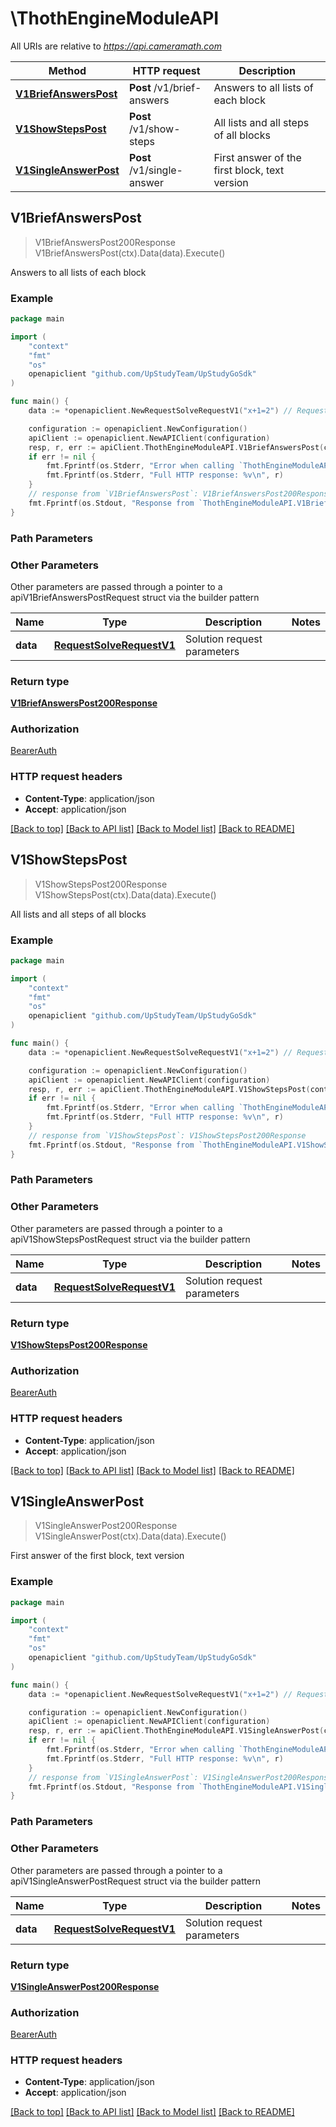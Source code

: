 # \ThothEngineModuleAPI

All URIs are relative to *https://api.cameramath.com*

Method | HTTP request | Description
------------- | ------------- | -------------
[**V1BriefAnswersPost**](ThothEngineModuleAPI.md#V1BriefAnswersPost) | **Post** /v1/brief-answers | Answers to all lists of each block
[**V1ShowStepsPost**](ThothEngineModuleAPI.md#V1ShowStepsPost) | **Post** /v1/show-steps | All lists and all steps of all blocks
[**V1SingleAnswerPost**](ThothEngineModuleAPI.md#V1SingleAnswerPost) | **Post** /v1/single-answer | First answer of the first block, text version



## V1BriefAnswersPost

> V1BriefAnswersPost200Response V1BriefAnswersPost(ctx).Data(data).Execute()

Answers to all lists of each block

### Example

```go
package main

import (
	"context"
	"fmt"
	"os"
	openapiclient "github.com/UpStudyTeam/UpStudyGoSdk"
)

func main() {
	data := *openapiclient.NewRequestSolveRequestV1("x+1=2") // RequestSolveRequestV1 | Solution request parameters

	configuration := openapiclient.NewConfiguration()
	apiClient := openapiclient.NewAPIClient(configuration)
	resp, r, err := apiClient.ThothEngineModuleAPI.V1BriefAnswersPost(context.Background()).Data(data).Execute()
	if err != nil {
		fmt.Fprintf(os.Stderr, "Error when calling `ThothEngineModuleAPI.V1BriefAnswersPost``: %v\n", err)
		fmt.Fprintf(os.Stderr, "Full HTTP response: %v\n", r)
	}
	// response from `V1BriefAnswersPost`: V1BriefAnswersPost200Response
	fmt.Fprintf(os.Stdout, "Response from `ThothEngineModuleAPI.V1BriefAnswersPost`: %v\n", resp)
}
```

### Path Parameters



### Other Parameters

Other parameters are passed through a pointer to a apiV1BriefAnswersPostRequest struct via the builder pattern


Name | Type | Description  | Notes
------------- | ------------- | ------------- | -------------
 **data** | [**RequestSolveRequestV1**](RequestSolveRequestV1.md) | Solution request parameters | 

### Return type

[**V1BriefAnswersPost200Response**](V1BriefAnswersPost200Response.md)

### Authorization

[BearerAuth](../README.md#BearerAuth)

### HTTP request headers

- **Content-Type**: application/json
- **Accept**: application/json

[[Back to top]](#) [[Back to API list]](../README.md#documentation-for-api-endpoints)
[[Back to Model list]](../README.md#documentation-for-models)
[[Back to README]](../README.md)


## V1ShowStepsPost

> V1ShowStepsPost200Response V1ShowStepsPost(ctx).Data(data).Execute()

All lists and all steps of all blocks

### Example

```go
package main

import (
	"context"
	"fmt"
	"os"
	openapiclient "github.com/UpStudyTeam/UpStudyGoSdk"
)

func main() {
	data := *openapiclient.NewRequestSolveRequestV1("x+1=2") // RequestSolveRequestV1 | Solution request parameters

	configuration := openapiclient.NewConfiguration()
	apiClient := openapiclient.NewAPIClient(configuration)
	resp, r, err := apiClient.ThothEngineModuleAPI.V1ShowStepsPost(context.Background()).Data(data).Execute()
	if err != nil {
		fmt.Fprintf(os.Stderr, "Error when calling `ThothEngineModuleAPI.V1ShowStepsPost``: %v\n", err)
		fmt.Fprintf(os.Stderr, "Full HTTP response: %v\n", r)
	}
	// response from `V1ShowStepsPost`: V1ShowStepsPost200Response
	fmt.Fprintf(os.Stdout, "Response from `ThothEngineModuleAPI.V1ShowStepsPost`: %v\n", resp)
}
```

### Path Parameters



### Other Parameters

Other parameters are passed through a pointer to a apiV1ShowStepsPostRequest struct via the builder pattern


Name | Type | Description  | Notes
------------- | ------------- | ------------- | -------------
 **data** | [**RequestSolveRequestV1**](RequestSolveRequestV1.md) | Solution request parameters | 

### Return type

[**V1ShowStepsPost200Response**](V1ShowStepsPost200Response.md)

### Authorization

[BearerAuth](../README.md#BearerAuth)

### HTTP request headers

- **Content-Type**: application/json
- **Accept**: application/json

[[Back to top]](#) [[Back to API list]](../README.md#documentation-for-api-endpoints)
[[Back to Model list]](../README.md#documentation-for-models)
[[Back to README]](../README.md)


## V1SingleAnswerPost

> V1SingleAnswerPost200Response V1SingleAnswerPost(ctx).Data(data).Execute()

First answer of the first block, text version

### Example

```go
package main

import (
	"context"
	"fmt"
	"os"
	openapiclient "github.com/UpStudyTeam/UpStudyGoSdk"
)

func main() {
	data := *openapiclient.NewRequestSolveRequestV1("x+1=2") // RequestSolveRequestV1 | Solution request parameters

	configuration := openapiclient.NewConfiguration()
	apiClient := openapiclient.NewAPIClient(configuration)
	resp, r, err := apiClient.ThothEngineModuleAPI.V1SingleAnswerPost(context.Background()).Data(data).Execute()
	if err != nil {
		fmt.Fprintf(os.Stderr, "Error when calling `ThothEngineModuleAPI.V1SingleAnswerPost``: %v\n", err)
		fmt.Fprintf(os.Stderr, "Full HTTP response: %v\n", r)
	}
	// response from `V1SingleAnswerPost`: V1SingleAnswerPost200Response
	fmt.Fprintf(os.Stdout, "Response from `ThothEngineModuleAPI.V1SingleAnswerPost`: %v\n", resp)
}
```

### Path Parameters



### Other Parameters

Other parameters are passed through a pointer to a apiV1SingleAnswerPostRequest struct via the builder pattern


Name | Type | Description  | Notes
------------- | ------------- | ------------- | -------------
 **data** | [**RequestSolveRequestV1**](RequestSolveRequestV1.md) | Solution request parameters | 

### Return type

[**V1SingleAnswerPost200Response**](V1SingleAnswerPost200Response.md)

### Authorization

[BearerAuth](../README.md#BearerAuth)

### HTTP request headers

- **Content-Type**: application/json
- **Accept**: application/json

[[Back to top]](#) [[Back to API list]](../README.md#documentation-for-api-endpoints)
[[Back to Model list]](../README.md#documentation-for-models)
[[Back to README]](../README.md)

